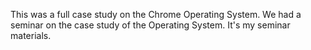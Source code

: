This was a full case study on the Chrome Operating System. We had a seminar on the case study of the Operating System. It's my seminar materials.
